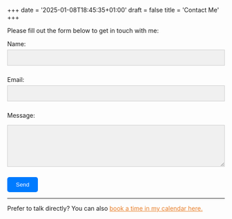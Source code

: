 +++
date = '2025-01-08T18:45:35+01:00'
draft = false
title = 'Contact Me'
+++

Please fill out the form below to get in touch with me:

<form action="https://formspree.io/f/xdkkpqpy" method="POST" style="max-width: 600px; margin: auto;">
  <label for="name" style="display: block; margin-bottom: 5px;">Name:</label>
  <input type="text" id="name" name="name" required 
         style="width: 100%; padding: 10px; margin-bottom: 10px; background-color: #f0f0f0; color: #000; border: 1px solid #ccc;">

  <label for="email" style="display: block; margin-bottom: 5px;">Email:</label>
  <input type="email" id="email" name="_replyto" required 
         style="width: 100%; padding: 10px; margin-bottom: 10px; background-color: #f0f0f0; color: #000; border: 1px solid #ccc;">

  <label for="message" style="display: block; margin-bottom: 5px;">Message:</label>
  <textarea id="message" name="message" rows="5" required 
            style="width: 100%; padding: 10px; margin-bottom: 10px; background-color: #f0f0f0; color: #000; border: 1px solid #ccc;"></textarea>

  <button type="submit" 
          style="padding: 10px 20px; background-color: #007BFF; color: #fff; border: none; cursor: pointer; border-radius: 5px;">
    Send
  </button>
</form>

---

  Prefer to talk directly? You can also
  <a href="https://zeeg.me/masood" target="_blank" rel="noopener" style="color: #e87e29; text-decoration: underline;">
    book a time in my calendar here.
  </a>